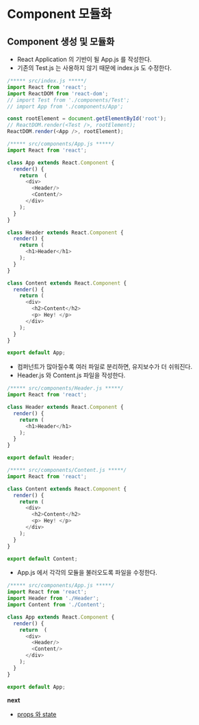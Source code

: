 # Component 모듈화

## Component 생성 및 모듈화
- React Application 의 기반이 될 App.js 를 작성한다.
- 기존의 Test.js 는 사용하지 않기 때문에 index.js 도 수정한다.
```js
/***** src/index.js *****/
import React from 'react';
import ReactDOM from 'react-dom';
// import Test from './components/Test';
// import App from './components/App';

const rootElement = document.getElementById('root');
// ReactDOM.render(<Test />, rootElement);
ReactDOM.render(<App />, rootElement);
```
```js
/***** src/components/App.js *****/
import React from 'react';

class App extends React.Component {
  render() {
    return  (
      <div>
        <Header/>
        <Content/>
      </div>
    );
  }
}

class Header extends React.Component {
  render() {
    return (
      <h1>Header</h1>
    );
  }
}

class Content extends React.Component {
  render() {
    return (
      <div>
        <h2>Content</h2>
        <p> Hey! </p>
      </div>
    );
  }
}

export default App;
```
- 컴퍼넌트가 많아질수록 여러 파일로 분리하면, 유지보수가 더 쉬워진다.
- Header.js 와 Content.js 파일을 작성한다.
```js
/***** src/components/Header.js *****/
import React from 'react';

class Header extends React.Component {
  render() {
    return (
      <h1>Header</h1>
    );
  }
}

export default Header;
```
```js
/***** src/components/Content.js *****/
import React from 'react';

class Content extends React.Component {
  render() {
    return (
      <div>
        <h2>Content</h2>
        <p> Hey! </p>
      </div>
    );
  }
}

export default Content;
```
- App.js 에서 각각의 모듈을 불러오도록 파일을 수정한다.
```js
/***** src/components/App.js *****/
import React from 'react';
import Header from './Header';
import Content from './Content';

class App extends React.Component {
  render() {
    return  (
      <div>
        <Header/>
        <Content/>
      </div>
    );
  }
}

export default App;
```

__next__
- [props 와 state](https://github.com/wonism/front-end-study/blob/master/reactjs/chapter/03.props-state.md)

